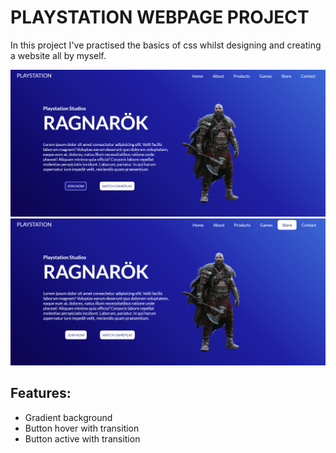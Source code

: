 # PLAYSTATION WEBPAGE PROJECT

In this project I've practised the basics of css whilst designing and creating a website all by myself. 

<img src="demo-images/demo-1.png">
<img src="demo-images/demo-2.png">

## Features:
- Gradient background
- Button hover with transition
- Button active with transition
